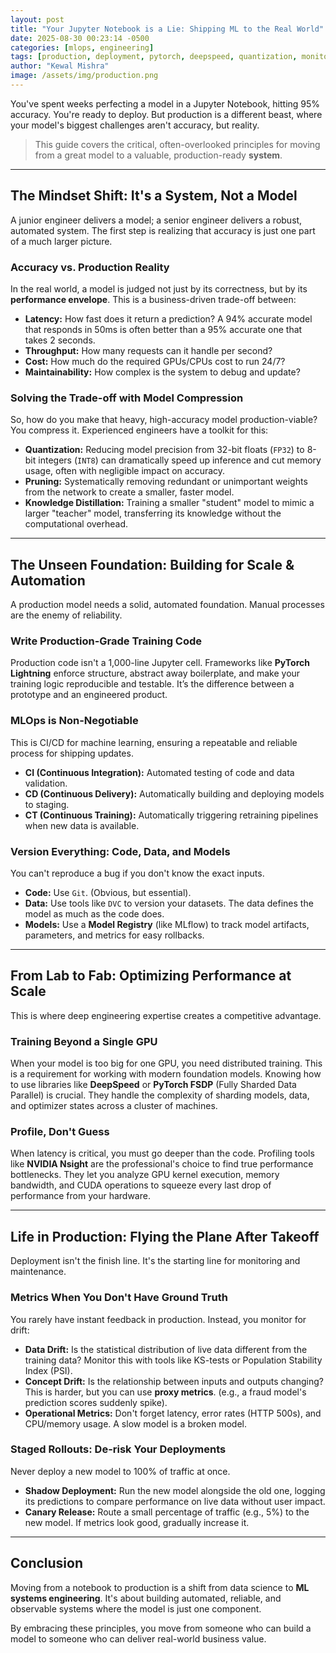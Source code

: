 ```yaml
---
layout: post
title: "Your Jupyter Notebook is a Lie: Shipping ML to the Real World"
date: 2025-08-30 00:23:14 -0500
categories: [mlops, engineering]
tags: [production, deployment, pytorch, deepspeed, quantization, monitoring, systems]
author: "Kewal Mishra"
image: /assets/img/production.png 
---
```


You've spent weeks perfecting a model in a Jupyter Notebook, hitting 95% accuracy. You're ready to deploy. But production is a different beast, where your model's biggest challenges aren't accuracy, but reality.

> This guide covers the critical, often-overlooked principles for moving from a great model to a valuable, production-ready **system**.

---

## The Mindset Shift: It's a System, Not a Model

A junior engineer delivers a model; a senior engineer delivers a robust, automated system. The first step is realizing that accuracy is just one part of a much larger picture.

### Accuracy vs. Production Reality
In the real world, a model is judged not just by its correctness, but by its **performance envelope**. This is a business-driven trade-off between:
* **Latency:** How fast does it return a prediction? A 94% accurate model that responds in 50ms is often better than a 95% accurate one that takes 2 seconds.
* **Throughput:** How many requests can it handle per second?
* **Cost:** How much do the required GPUs/CPUs cost to run 24/7?
* **Maintainability:** How complex is the system to debug and update?

### Solving the Trade-off with Model Compression
So, how do you make that heavy, high-accuracy model production-viable? You compress it. Experienced engineers have a toolkit for this:

* **Quantization:** Reducing model precision from 32-bit floats (`FP32`) to 8-bit integers (`INT8`) can dramatically speed up inference and cut memory usage, often with negligible impact on accuracy.
* **Pruning:** Systematically removing redundant or unimportant weights from the network to create a smaller, faster model.
* **Knowledge Distillation:** Training a smaller "student" model to mimic a larger "teacher" model, transferring its knowledge without the computational overhead.

---

## The Unseen Foundation: Building for Scale & Automation

A production model needs a solid, automated foundation. Manual processes are the enemy of reliability.

### Write Production-Grade Training Code
Production code isn't a 1,000-line Jupyter cell. Frameworks like **PyTorch Lightning** enforce structure, abstract away boilerplate, and make your training logic reproducible and testable. It’s the difference between a prototype and an engineered product.

### MLOps is Non-Negotiable
This is CI/CD for machine learning, ensuring a repeatable and reliable process for shipping updates.
* **CI (Continuous Integration):** Automated testing of code and data validation.
* **CD (Continuous Delivery):** Automatically building and deploying models to staging.
* **CT (Continuous Training):** Automatically triggering retraining pipelines when new data is available.

### Version Everything: Code, Data, and Models
You can't reproduce a bug if you don't know the exact inputs.
* **Code:** Use `Git`. (Obvious, but essential).
* **Data:** Use tools like `DVC` to version your datasets. The data defines the model as much as the code does.
* **Models:** Use a **Model Registry** (like MLflow) to track model artifacts, parameters, and metrics for easy rollbacks.

---

## From Lab to Fab: Optimizing Performance at Scale

This is where deep engineering expertise creates a competitive advantage.

### Training Beyond a Single GPU
When your model is too big for one GPU, you need distributed training. This is a requirement for working with modern foundation models. Knowing how to use libraries like **DeepSpeed** or **PyTorch FSDP** (Fully Sharded Data Parallel) is crucial. They handle the complexity of sharding models, data, and optimizer states across a cluster of machines.

### Profile, Don't Guess
When latency is critical, you must go deeper than the code. Profiling tools like **NVIDIA Nsight** are the professional's choice to find true performance bottlenecks. They let you analyze GPU kernel execution, memory bandwidth, and CUDA operations to squeeze every last drop of performance from your hardware.

---

## Life in Production: Flying the Plane After Takeoff

Deployment isn't the finish line. It's the starting line for monitoring and maintenance.

### Metrics When You Don't Have Ground Truth
You rarely have instant feedback in production. Instead, you monitor for drift:
* **Data Drift:** Is the statistical distribution of live data different from the training data? Monitor this with tools like KS-tests or Population Stability Index (PSI).
* **Concept Drift:** Is the relationship between inputs and outputs changing? This is harder, but you can use **proxy metrics**. (e.g., a fraud model's prediction scores suddenly spike).
* **Operational Metrics:** Don't forget latency, error rates (HTTP 500s), and CPU/memory usage. A slow model is a broken model.

### Staged Rollouts: De-risk Your Deployments
Never deploy a new model to 100% of traffic at once.
* **Shadow Deployment:** Run the new model alongside the old one, logging its predictions to compare performance on live data without user impact.
* **Canary Release:** Route a small percentage of traffic (e.g., 5%) to the new model. If metrics look good, gradually increase it.

---

## Conclusion

Moving from a notebook to production is a shift from data science to **ML systems engineering**. It's about building automated, reliable, and observable systems where the model is just one component.

By embracing these principles, you move from someone who can build a model to someone who can deliver real-world business value.